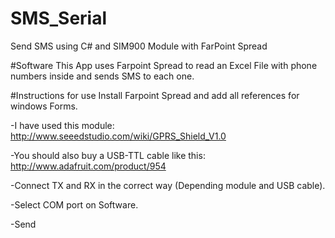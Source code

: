 # SMS_Serial
Send SMS using C# and SIM900 Module with FarPoint Spread

#Software
This App uses Farpoint Spread to read an Excel File with phone numbers inside and sends SMS to each one.
	


#Instructions for use
Install Farpoint Spread and add all references for windows Forms.
	
-I have used this module: http://www.seeedstudio.com/wiki/GPRS_Shield_V1.0
	
-You should also buy a USB-TTL cable like this: http://www.adafruit.com/product/954
	
-Connect TX and RX in the correct way (Depending module and USB cable).
	
-Select COM port on Software. 
	
-Send
